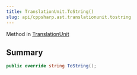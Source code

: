 ```yaml
---
title: TranslationUnit.ToString()
slug: api/cppsharp.ast.translationunit.tostring
---
```

Method in [TranslationUnit](/api/cppsharp/ast/translationunit)

## Summary



```csharp
public override string ToString();
```

